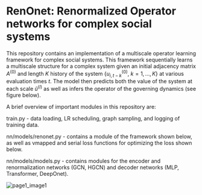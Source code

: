 # RenOnet: Renormalized Operator networks for complex social systems

This repository contains an implementation of a multiscale operator learning framework for complex social systems. This framework sequentially learns a multiscale structure for a complex system given an initial adjacency matrix $A^{(0)}$ and length $K$ history of the system $`\{u_{i,t-k}^{(0)}, \ k=1,\ldots,K \}`$  at various evaluation times $t$. The model then predicts both the value of the system at each scale $\tilde{u}^{(l)}$ as well as infers the operator of the governing dynamics (see figure below).

A brief overview of important modules in this repository are:

train.py - data loading, LR scheduling, graph sampling, and logging of training data.

nn/models/renonet.py - contains a module of the framework shown below, as well as vmapped and serial loss functions for optimizing the loss shown below.

nn/models/models.py - contains modules for the encoder and renormalization networks (GCN, HGCN) and decoder networks (MLP, Transformer, DeepOnet).



![page1_image1](https://github.com/nngabe/msonet/assets/50005216/a947fa80-9a06-4818-8012-49a4186d2622)
